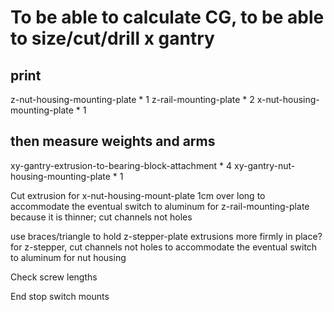 # To be able to calculate CG, to be able to size/cut/drill x gantry
## print
z-nut-housing-mounting-plate * 1
z-rail-mounting-plate * 2
x-nut-housing-mounting-plate * 1
## then measure weights and arms


xy-gantry-extrusion-to-bearing-block-attachment * 4
xy-gantry-nut-housing-mounting-plate * 1


Cut extrusion for x-nut-housing-mount-plate 1cm over long to accommodate the eventual switch to aluminum for z-rail-mounting-plate because it is thinner;  cut channels not holes

use braces/triangle to hold z-stepper-plate extrusions more firmly in place?
for z-stepper, cut channels not holes to accommodate the eventual switch to aluminum for nut housing

Check screw lengths

End stop switch mounts
